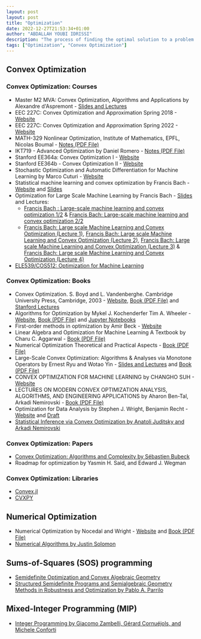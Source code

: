 ```yaml
---
layout: post
layout: post
title: "Optimization"
date: 2022-12-27T21:53:34+01:00
author: "ABDALLAH YOUBI IDRISSI"
description: "The process of finding the optimal solution to a problem."
tags: ["Optimization", "Convex Optimization"]
---
```


## Convex Optimization

### Convex Optimization: Courses

- Master M2 MVA: Convex Optimization, Algorithms and Applications by Alexandre d'Aspremont - [Slides and Lectures](https://www.di.ens.fr/~aspremon/OptConvexeM2.html)
- EEC 227C: Convex Optimization and Approximation Spring 2018 - [Website](https://ee227c.github.io/)
- EEC 227C: Convex Optimization and Approximation Spring 2022 - [Website](https://people.eecs.berkeley.edu/~jiantao/227c2022spring/material.html)
- MATH-329 Nonlinear Optimization, Institute of Mathematics, EPFL, Nicolas Boumal - [Notes (PDF File)](https://sma.epfl.ch/~nboumal/papers/MATH329-Lecture_notes_Boumal_2022.pdf)
- IKT719 - Advanced Optimization by Daniel Romero - [Notes (PDF File)](https://asl.uia.no/static/labcontent/teaching/aopt-notes.pdf)
- Stanford EE364a: Convex Optimization I - [Website](https://web.stanford.edu/class/ee364a/)
- Stanford EE364b - Convex Optimization II - [Website](https://web.stanford.edu/class/ee364b/)
- Stochastic Optimization and Automatic Differentiation for Machine Learning by Marco Cuturi - [Website](http://marcocuturi.net/soadml.html)
- Statistical machine learning and convex optimization by Francis Bach - [Website](https://www.di.ens.fr/~fbach/orsay2022.html) and [Slides](https://www.di.ens.fr/~fbach/fbach_orsay_2022.pdf)
- Optimization for Large Scale Machine Learning by Francis Bach - [Slides](https://www.di.ens.fr/~fbach/hausdorff2020.pdf) and Lectures:
  - [Francis Bach : Large-scale machine learning and convex optimization 1/2](https://www.youtube.com/watch?v=RPIfP00emcs) & [Francis Bach: Large-scale machine learning and convex optimization 2/2](https://www.youtube.com/watch?v=nM4lK9ORQx8)
  - [Francis Bach: Large scale Machine Learning and Convex Optimization (Lecture 1)](https://www.youtube.com/watch?v=V7lBkV9-kgc&list=PLul8LCT3AJqSQo3lr5RbwxJ92RsgRuDtx&index=2), [Francis Bach: Large scale Machine Learning and Convex Optimization (Lecture 2)](https://www.youtube.com/watch?v=4C65WnxoWPg&list=PLul8LCT3AJqSQo3lr5RbwxJ92RsgRuDtx&index=10), [Francis Bach: Large scale Machine Learning and Convex Optimization (Lecture 3)](https://www.youtube.com/watch?v=naXDNOMNazo&list=PLul8LCT3AJqSQo3lr5RbwxJ92RsgRuDtx&index=25) & [Francis Bach: Large scale Machine Learning and Convex Optimization (Lecture 4)](https://www.youtube.com/watch?v=KGx23IxC_Fk&list=PLul8LCT3AJqSQo3lr5RbwxJ92RsgRuDtx&index=23)
- [ELE539/COS512: Optimization for Machine Learning](https://sites.google.com/view/cjin/ee539cos512?authuser=0)

### Convex Optimization: Books

- Convex Optimization. S. Boyd and L. Vandenberghe. Cambridge University Press, Cambridge, 2003 - [Website](https://web.stanford.edu/~boyd/cvxbook/), [Book (PDF File)](https://web.stanford.edu/~boyd/cvxbook/bv_cvxbook.pdf) and [Stanford Lectures](https://www.youtube.com/playlist?list=PL3940DD956CDF0622)
- Algorithms for Optimization by Mykel J. Kochenderfer Tim A. Wheeler - [Website](https://algorithmsbook.com/optimization/), [Book (PDF File)](https://algorithmsbook.com/optimization/files/optimization.pdf) and [Jupyter Notebooks](https://github.com/algorithmsbooks/algforopt-notebooks)
- First-order methods in optimization by Amir Beck - [Website](https://sites.google.com/site/amirbeck314/books)
- Linear Algebra and Optimization for Machine Learning A Textbook by Charu C. Aggarwal - [Book (PDF File)](https://tocit.ru/static/files/3ed7f8bf5f3b74f557a486038a2923d92b96774b07aeecf432d88975be46e9ff.pdf)
- Numerical Optimization Theoretical and Practical Aspects - [Book (PDF File)](http://calebrascon.info/IA/Topic3-Optimization/literature/Numerical_Optimization.pdf)
- Large-Scale Convex Optimization: Algorithms & Analyses via Monotone Operators by Ernest Ryu and Wotao Yin - [Slides and Lectures](https://large-scale-book.mathopt.com/) and [Book (PDF File)](https://large-scale-book.mathopt.com/LSCOMO.pdf)
- CONVEX OPTIMIZATION FOR MACHINE LEARNING by CHANGHO SUH - [Website](https://www.nowpublishers.com/article/BookDetails/9781638280521)
- LECTURES ON MODERN CONVEX OPTIMIZATION ANALYSIS, ALGORITHMS, AND ENGINEERING APPLICATIONS by Aharon Ben-Tal, Arkadi Nemirovski - [Book (PDF File)](https://www2.isye.gatech.edu/~nemirovs/LMCOBookSIAM.pdf)
- Optimization for Data Analysis by Stephen J. Wright, Benjamin Recht - [Website](https://www.cambridge.org/core/books/optimization-for-data-analysis/C02C3708905D236AA354D1CE1739A6A2) and [Draft](https://people.eecs.berkeley.edu/~brecht/opt4ml_book/)
- [Statistical Inference via Convex Optimization by Anatoli Juditsky and Arkadi Nemirovski](https://www2.isye.gatech.edu/~nemirovs/StatOptPUPWeb)

### Convex Optimization: Papers

- [Convex Optimization: Algorithms and Complexity by Sébastien Bubeck](https://arxiv.org/abs/1405.4980)
- Roadmap for optimization by Yasmin H. Said, and Edward J. Wegman

### Convex Optimization: Libraries

- [Convex.jl](https://jump.dev/Convex.jl/stable/)
- [CVXPY](https://www.cvxpy.org/)

## Numerical Optimization

- Numerical Optimization by Nocedal and Wright - [Website](http://users.iems.northwestern.edu/~nocedal/book/) and [Book (PDF File)](https://www.csie.ntu.edu.tw/~r97002/temp/num_optimization.pdf)
- [Numerical Algorithms by Justin Solomon](https://people.csail.mit.edu/jsolomon/share/book/numerical_book.pdf)

## Sums-of-Squares (SOS) programming

- [Semidefinite Optimization and Convex Algebraic Geometry](http://www.mit.edu/~parrilo/sdocag/SIAMBookFinalvNov12-2012.pdf)
- [Structured Semidefinite Programs and Semialgebraic Geometry Methods in Robustness and Optimization by Pablo A. Parrilo](https://thesis.library.caltech.edu/1647/1/Parrilo-Thesis.pdf)

## Mixed-Integer Programming (MIP)

- [Integer Programming by Giacomo Zambelli, Gérard Cornuéjols, and Michele Conforti](http://solab.kaist.ac.kr/files/IP/IP2017/2014_Integer%20Prog_Conforti-Cornuejols-Zambelli.pdf)
